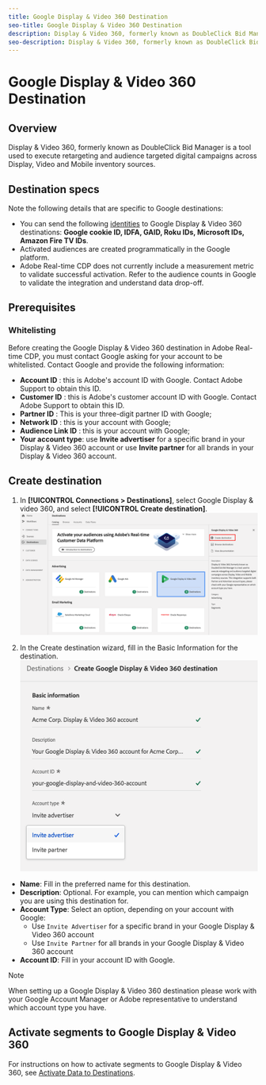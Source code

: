 ```yaml
---
title: Google Display & Video 360 Destination
seo-title: Google Display & Video 360 Destination
description: Display & Video 360, formerly known as DoubleClick Bid Manager is a tool used to execute retargeting and audience targeted digital campaigns across Display, Video and Mobile inventory sources.
seo-description: Display & Video 360, formerly known as DoubleClick Bid Manager is a tool used to execute retargeting and audience targeted digital campaigns across Display, Video and Mobile inventory sources. 
---
```


# Google Display & Video 360 Destination

## Overview

Display & Video 360, formerly known as DoubleClick Bid Manager is a tool used to execute retargeting and audience targeted digital campaigns across Display, Video and Mobile inventory sources.

## Destination specs

Note the following details that are specific to Google destinations:

* You can send the following [identities](https://www.adobe.io/apis/experienceplatform/home/profile-identity-segmentation/profile-identity-segmentation-services.html#!api-specification/markdown/narrative/technical_overview/identity_namespace_overview/identity_namespace_overview.md) to Google Display & Video 360 destinations: **Google cookie ID, IDFA, GAID, Roku IDs, Microsoft IDs, Amazon Fire TV IDs**.
* Activated audiences are created programmatically in the Google platform.
* Adobe Real-time CDP does not currently include a measurement metric to validate successful activation. Refer to the audience counts in Google to validate the integration and understand data drop-off.

## Prerequisites

### Whitelisting

Before creating the Google Display & Video 360 destination in Adobe Real-time CDP, you must contact Google asking for your account to be whitelisted. Contact Google and provide the following information:

* **Account ID** : this is Adobe's account ID with Google. Contact Adobe Support to obtain this ID.
* **Customer ID** : this is Adobe's customer account ID with Google. Contact Adobe Support to obtain this ID.
* **Partner ID** : This is your three-digit partner ID with Google;
* **Network ID** : this is your account with Google;
* **Audience Link ID** : this is your account with Google;
* **Your account type**: use **Invite advertiser** for a specific brand in your Display & Video 360 account or use **Invite partner** for all brands in your Display & Video 360 account.

## Create destination

1. In **[!UICONTROL Connections > Destinations]**, select Google Display & video 360, and select **[!UICONTROL Create destination]**.
    ![Connect Google Display & Video 360 destination](/help/rtcdp/destinations/assets/google-dv360-destination.png)

2. In the Create destination wizard, fill in the Basic Information for the destination.
    ![Basic information Google Display & Video 360](/help/rtcdp/destinations/assets/google-dv360-basic-information.png)
*  **Name**: Fill in the preferred name for this destination.
*  **Description**: Optional. For example, you can mention which campaign you are using this destination for.
*  **Account Type**: Select an option, depending on your account with Google:
   * Use `Invite Advertiser` for a specific brand in your Google Display & Video 360 account
   * Use `Invite Partner` for all brands in your Google Display & Video 360 account
*  **Account ID**: Fill in your account ID with Google.

>[!NOTE]
>
>When setting up a Google Display & Video 360 destination please work with your Google Account Manager or Adobe representative to understand which account type you have.

## Activate segments to Google Display & Video 360

For instructions on how to activate segments to Google Display & Video 360, see [Activate Data to Destinations](/help/rtcdp/destinations/activate-destinations.md).